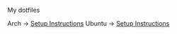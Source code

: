 My dotfiles

Arch -> [Setup Instructions](SETUP-arch.md)
Ubuntu -> [Setup Instructions](SETUP-ubuntu.md)
